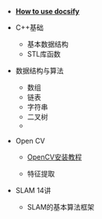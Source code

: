 
* [**How to use docsify**](./docs/how-to-use-docsify.md)
  
* C++基础

  * 基本数据结构
  * STL库函数

* 数据结构与算法

  * 数组
  * 链表
  * 字符串
  * 二叉树
  * 

* Open CV 

  * [OpenCV安装教程](./docs/OpenCV安装教程.md)

  * 特征提取

* SLAM 14讲

  * SLAM的基本算法框架

  

  

